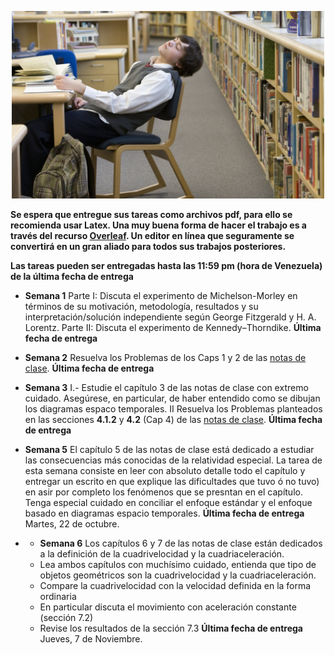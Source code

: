 <p align="center">
  <img src="../PICS/student_working.jpg" width="500" title="hover text">
 
</p>


**Se espera que entregue sus tareas como archivos pdf, para ello se recomienda usar Latex. Una muy buena forma de hacer el trabajo es a través del recurso [Overleaf](https://www.overleaf.com/login). Un editor en línea que seguramente se convertirá en un gran aliado para todos sus trabajos posteriores.** 

**Las tareas pueden ser entregadas hasta las 11:59 pm (hora de Venezuela) de la última fecha de entrega**

  * **Semana 1** Parte I: Discuta el experimento de Michelson-Morley en términos de su motivación, metodología, resultados y su interpretación/solución independiente según George Fitzgerald y H. A. Lorentz.
  Parte II: Discuta el experimento de Kennedy–Thorndike. **Última fecha de entrega**
  
  * **Semana 2** Resuelva los Problemas de los Caps 1 y 2 de las [notas de clase](https://github.com/mario-i-caicedo-ai/Introduccion_a_la_Fisica_Relativista/blob/main/lectures/Relativity_I.pdf). **Última fecha de entrega** 

* **Semana 3** I.- Estudie el capítulo 3 de las notas de clase con extremo cuidado. Asegúrese, en particular, de haber entendido como se dibujan los diagramas espaco temporales. II Resuelva los Problemas planteados en las secciones **4.1.2** y **4.2** (Cap 4) de las [notas de clase](https://github.com/mario-i-caicedo-ai/Introduccion_a_la_Fisica_Relativista/blob/main/lectures/Relativity_I.pdf). **Última fecha de entrega** 

* **Semana 5** El capítulo 5 de las notas de clase está dedicado a estudiar las consecuencias más conocidas de la relatividad especial. La tarea de esta semana consiste en leer con absoluto detalle todo el capítulo y entregar un escrito en que explique las dificultades que tuvo ó no tuvo) en asir por completo los fenómenos que se presntan en el capítulo. Tenga especial cuidado en conciliar el enfoque estándar y el enfoque basado en diagramas espacio temporales. **Última fecha de entrega** Martes, 22 de octubre.

* * **Semana 6** Los capítulos 6 y 7 de las notas de clase están dedicados a la definición de la cuadrivelocidad y la cuadriaceleración.
  * Lea ambos capítulos con muchísimo cuidado, entienda que tipo de objetos geométricos son la cuadrivelocidad y la cuadriaceleración.
  * Compare la cuadrivelocidad con la velocidad definida en la forma ordinaria 
  * En particular discuta el movimiento con aceleración constante (sección 7.2)
  * Revise los resultados de la sección 7.3
**Última fecha de entrega** Jueves, 7 de Noviembre.

